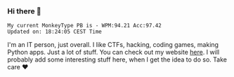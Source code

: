 ### Hi there 👋
<!-- PB START -->
```
My current MonkeyType PB is - WPM:94.21 Acc:97.42
Updated on: 18:24:05 CEST Time
```
<!-- PB END -->
I'm an IT person, just overall. I like CTFs, hacking, coding games, making Python apps. Just a lot of stuff.
You can check out my website [here](https://skill3472.github.io/).
I will probably add some interesting stuff here, when I get the idea to do so. Take care ❤️
